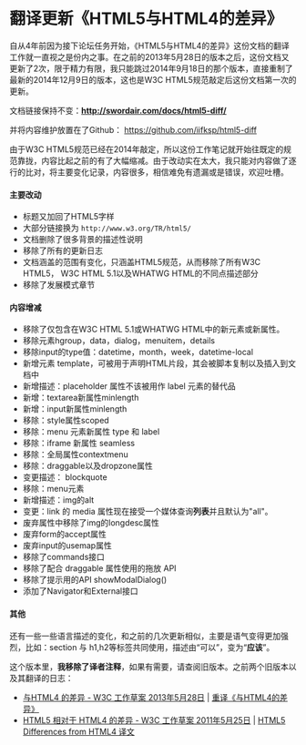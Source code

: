 # 翻译更新《HTML5与HTML4的差异》

自从4年前因为接下论坛任务开始，《HTML5与HTML4的差异》这份文档的翻译工作就一直视之是份内之事。在之前的2013年5月28日的版本之后，这份文档又更新了2次，限于精力有限，我只能跳过2014年9月18日的那个版本，直接重制了最新的2014年12月9日的版本，这也是W3C HTML5规范敲定后这份文档第一次的更新。

文档链接保持不变：**http://swordair.com/docs/html5-diff/**

并将内容维护放置在了Github：
https://github.com/iifksp/html5-diff

由于W3C HTML5规范已经在2014年敲定，所以这份工作笔记就开始往既定的规范靠拢，内容比起之前的有了大幅缩减。由于改动实在太大，我只能对内容做了逐行的比对，将主要变化记录，内容很多，相信难免有遗漏或是错误，欢迎吐槽。

#### 主要改动 ####

- 标题又加回了HTML5字样
- 大部分链接换为 `http://www.w3.org/TR/html5/`
- 文档删除了很多背景的描述性说明
- 移除了所有的更新日志
- 文档涵盖的范围有变化，只涵盖HTML5规范，从而移除了所有W3C HTML5， W3C HTML 5.1以及WHATWG HTML的不同点描述部分
- 移除了发展模式章节

#### 内容增减 ####

- 移除了仅包含在W3C HTML 5.1或WHATWG HTML中的新元素或新属性。
- 移除元素hgroup，data，dialog，menuitem，details
- 移除input的type值：datetime，month，week，datetime-local
- 新增元素 template，可被用于声明HTML片段，其会被脚本复制以及插入到文档中
- 新增描述：placeholder 属性不该被用作 label 元素的替代品
- 新增：textarea新属性minlength
- 新增：input新属性minlength
- 移除：style属性scoped
- 移除：menu 元素新属性 type 和 label
- 移除：iframe 新属性 seamless
- 移除：全局属性contextmenu
- 移除：draggable以及dropzone属性
- 变更描述： blockquote
- 移除：menu元素
- 新增描述：img的alt
- 变更：link 的 media 属性现在接受一个媒体查询**列表**并且默认为"all"。
- 废弃属性中移除了img的longdesc属性
- 废弃form的accept属性
- 废弃input的usemap属性
- 移除了commands接口
- 移除了配合 draggable 属性使用的拖放 API
- 移除了提示用的API showModalDialog()
- 添加了Navigator和External接口

#### 其他 ####
还有一些一些语言描述的变化，和之前的几次更新相似，主要是语气变得更加强烈，比如：section 与 h1,h2等标签共同使用，描述由“可以”，变为“**应该**”。

这个版本里，**我移除了译者注释**，如果有需要，请查阅旧版本。之前两个旧版本以及其翻译的日志：

- [与HTML4 的差异 - W3C 工作草案 2013年5月28日](http://swordair.com/docs/html5-diff/20130528/) | [重译《与HTML4的差异》](http://swordair.com/differences-from-html4-retranslation/)
- [HTML5 相对于 HTML4 的差异 - W3C 工作草案 2011年5月25日](http://swordair.com/docs/html5-diff/20110525/) | [HTML5 Differences from HTML4 译文](http://swordair.com/html5-differences-from-html4-translation/)

